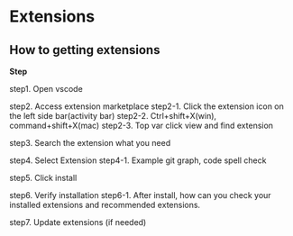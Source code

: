 # Extensions

## How to getting extensions

**Step** 

step1. Open vscode

step2. Access extension marketplace 
step2-1. Click the extension icon on the left side bar(activity bar) 
step2-2. Ctrl+shift+X(win), command+shift+X(mac) 
step2-3. Top var click view and find extension

step3. Search the extension what you need

step4. Select Extension
step4-1. Example git graph, code spell check

step5. Click install

step6. Verify installation 
step6-1. After install, how can you check your installed extensions and recommended extensions.

step7. Update extensions (if needed)
